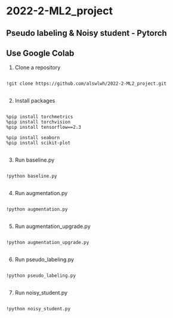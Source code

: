 # 2022-2-ML2_project

## Pseudo labeling & Noisy student - Pytorch

## Use Google Colab

1. Clone a repository 
<pre>
<code>
!git clone https://github.com/alswlwh/2022-2-ML2_project.git
</code>
</pre>

2. Install packages
<pre>
<code>
%pip install torchmetrics
%pip install torchvision
%pip install tensorflow==2.3

%pip install seaborn
%pip install scikit-plot
</code>
</pre>

3. Run baseline.py
<pre>
<code>
!python baseline.py
</code>
</pre>

4. Run augmentation.py
<pre>
<code>
!python augmentation.py
</code>
</pre>

5. Run augmentation_upgrade.py
<pre>
<code>
!python augmentation_upgrade.py
</code>
</pre>

6. Run pseudo_labeling.py
<pre>
<code>
!python pseudo_labeling.py
</code>
</pre>

7. Run noisy_student.py
<pre>
<code>
!python noisy_student.py
</code>
</pre>
